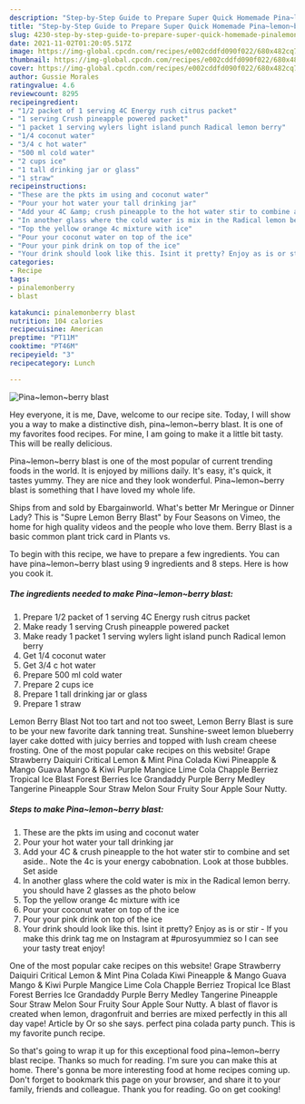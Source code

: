 ```yaml
---
description: "Step-by-Step Guide to Prepare Super Quick Homemade Pina~lemon~berry blast"
title: "Step-by-Step Guide to Prepare Super Quick Homemade Pina~lemon~berry blast"
slug: 4230-step-by-step-guide-to-prepare-super-quick-homemade-pinalemonberry-blast
date: 2021-11-02T01:20:05.517Z
image: https://img-global.cpcdn.com/recipes/e002cddfd090f022/680x482cq70/pinalemonberry-blast-recipe-main-photo.jpg
thumbnail: https://img-global.cpcdn.com/recipes/e002cddfd090f022/680x482cq70/pinalemonberry-blast-recipe-main-photo.jpg
cover: https://img-global.cpcdn.com/recipes/e002cddfd090f022/680x482cq70/pinalemonberry-blast-recipe-main-photo.jpg
author: Gussie Morales
ratingvalue: 4.6
reviewcount: 8295
recipeingredient:
- "1/2 packet of 1 serving 4C Energy rush citrus packet"
- "1 serving Crush pineapple powered packet"
- "1 packet 1 serving wylers light island punch Radical lemon berry"
- "1/4 coconut water"
- "3/4 c hot water"
- "500 ml cold water"
- "2 cups ice"
- "1 tall drinking jar or glass"
- "1 straw"
recipeinstructions:
- "These are the pkts im using and coconut water"
- "Pour your hot water your tall drinking jar"
- "Add your 4C &amp; crush pineapple to the hot water stir to combine and set aside.. Note the 4c is your energy cabobnation. Look at those bubbles. Set aside"
- "In another glass where the cold water is mix in the Radical lemon berry. you should have 2 glasses as the photo below"
- "Top the yellow orange 4c mixture with ice"
- "Pour your coconut water on top of the ice"
- "Pour your pink drink on top of the ice"
- "Your drink should look like this. Isint it pretty? Enjoy as is or stir  If you make this drink tag me on Instagram at #purosyummiez so I can see your tasty treat enjoy!"
categories:
- Recipe
tags:
- pinalemonberry
- blast

katakunci: pinalemonberry blast 
nutrition: 104 calories
recipecuisine: American
preptime: "PT11M"
cooktime: "PT46M"
recipeyield: "3"
recipecategory: Lunch

---
```



![Pina~lemon~berry blast](https://img-global.cpcdn.com/recipes/e002cddfd090f022/680x482cq70/pinalemonberry-blast-recipe-main-photo.jpg)

Hey everyone, it is me, Dave, welcome to our recipe site. Today, I will show you a way to make a distinctive dish, pina~lemon~berry blast. It is one of my favorites food recipes. For mine, I am going to make it a little bit tasty. This will be really delicious.

Pina~lemon~berry blast is one of the most popular of current trending foods in the world. It is enjoyed by millions daily. It's easy, it's quick, it tastes yummy. They are nice and they look wonderful. Pina~lemon~berry blast is something that I have loved my whole life.

Ships from and sold by Ebargainworld. What&#39;s better Mr Meringue or Dinner Lady? This is &#34;Supre Lemon Berry Blast&#34; by Four Seasons on Vimeo, the home for high quality videos and the people who love them. Berry Blast is a basic common plant trick card in Plants vs.


To begin with this recipe, we have to prepare a few ingredients. You can have pina~lemon~berry blast using 9 ingredients and 8 steps. Here is how you cook it.

<!--inarticleads1-->

##### The ingredients needed to make Pina~lemon~berry blast:

1. Prepare 1/2 packet of 1 serving 4C Energy rush citrus packet
1. Make ready 1 serving Crush pineapple powered packet
1. Make ready 1 packet 1 serving wylers light island punch Radical lemon berry
1. Get 1/4 coconut water
1. Get 3/4 c hot water
1. Prepare 500 ml cold water
1. Prepare 2 cups ice
1. Prepare 1 tall drinking jar or glass
1. Prepare 1 straw


Lemon Berry Blast Not too tart and not too sweet, Lemon Berry Blast is sure to be your new favorite dark tanning treat. Sunshine-sweet lemon blueberry layer cake dotted with juicy berries and topped with lush cream cheese frosting. One of the most popular cake recipes on this website! Grape Strawberry Daiquiri Critical Lemon &amp; Mint Pina Colada Kiwi Pineapple &amp; Mango Guava Mango &amp; Kiwi Purple Mangice Lime Cola Chapple Berriez Tropical Ice Blast Forest Berries Ice Grandaddy Purple Berry Medley Tangerine Pineapple Sour Straw Melon Sour Fruity Sour Apple Sour Nutty. 

<!--inarticleads2-->

##### Steps to make Pina~lemon~berry blast:

1. These are the pkts im using and coconut water
1. Pour your hot water your tall drinking jar
1. Add your 4C &amp; crush pineapple to the hot water stir to combine and set aside.. Note the 4c is your energy cabobnation. Look at those bubbles. Set aside
1. In another glass where the cold water is mix in the Radical lemon berry. you should have 2 glasses as the photo below
1. Top the yellow orange 4c mixture with ice
1. Pour your coconut water on top of the ice
1. Pour your pink drink on top of the ice
1. Your drink should look like this. Isint it pretty? Enjoy as is or stir  - If you make this drink tag me on Instagram at #purosyummiez so I can see your tasty treat enjoy!


One of the most popular cake recipes on this website! Grape Strawberry Daiquiri Critical Lemon &amp; Mint Pina Colada Kiwi Pineapple &amp; Mango Guava Mango &amp; Kiwi Purple Mangice Lime Cola Chapple Berriez Tropical Ice Blast Forest Berries Ice Grandaddy Purple Berry Medley Tangerine Pineapple Sour Straw Melon Sour Fruity Sour Apple Sour Nutty. A blast of flavor is created when lemon, dragonfruit and berries are mixed perfectly in this all day vape! Article by Or so she says. perfect pina colada party punch. This is my favorite punch recipe. 

So that's going to wrap it up for this exceptional food pina~lemon~berry blast recipe. Thanks so much for reading. I'm sure you can make this at home. There's gonna be more interesting food at home recipes coming up. Don't forget to bookmark this page on your browser, and share it to your family, friends and colleague. Thank you for reading. Go on get cooking!
